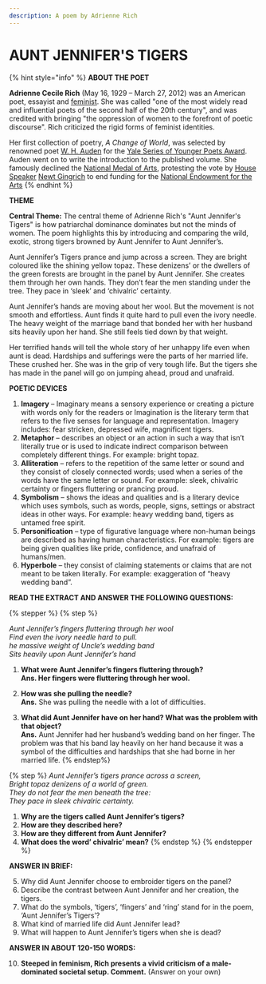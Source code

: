 ```yaml
---
description: A poem by Adrienne Rich
---
```

# AUNT JENNIFER'S TIGERS

{% hint style="info" %}
**ABOUT THE POET**

**Adrienne Cecile Rich** (May 16, 1929 – March 27, 2012) was an American poet, essayist and [feminist](https://en.wikipedia.org/wiki/Feminism). She was called "one of the most widely read and influential poets of the second half of the 20th century", and was credited with bringing "the oppression of women to the forefront of poetic discourse". Rich criticized the rigid forms of feminist identities.

Her first collection of poetry, _A Change of World_, was selected by renowned poet [W. H. Auden](https://en.wikipedia.org/wiki/W._H._Auden) for the [Yale Series of Younger Poets Award](https://en.wikipedia.org/wiki/Yale_Series_of_Younger_Poets_Award). Auden went on to write the introduction to the published volume. She famously declined the [National Medal of Arts](https://en.wikipedia.org/wiki/National_Medal_of_Arts), protesting the vote by [House Speaker](https://en.wikipedia.org/wiki/Speaker_of_the_United_States_House_of_Representatives) [Newt Gingrich](https://en.wikipedia.org/wiki/Newt_Gingrich) to end funding for the [National Endowment for the Arts](https://en.wikipedia.org/wiki/National_Endowment_for_the_Arts)
{% endhint %}

**THEME**

**Central Theme:** The central theme of Adrienne Rich's "Aunt Jennifer's Tigers" is how patriarchal dominance dominates but not the minds of women. The poem highlights this by introducing and comparing the wild, exotic, strong tigers browned by Aunt Jennifer to Aunt Jennifer’s.

Aunt Jennifer’s Tigers prance and jump across a screen. They are bright coloured like the shining yellow topaz. These denizens’ or the dwellers of the green forests are brought in the panel by Aunt Jennifer. She creates them through her own hands. They don’t fear the men standing under the tree. They pace in ‘sleek’ and ‘chivalric’ certainty.

Aunt Jennifer’s hands are moving about her wool. But the movement is not smooth and effortless. Aunt finds it quite hard to pull even the ivory needle. The heavy weight of the marriage band that bonded her with her husband sits heavily upon her hand. She still feels tied down by that weight.

Her terrified hands will tell the whole story of her unhappy life even when aunt is dead. Hardships and sufferings were the parts of her married life. These crushed her. She was in the grip of very tough life. But the tigers she has made in the panel will go on jumping ahead, proud and unafraid.


**POETIC DEVICES**

1. **Imagery** – Imaginary means a sensory experience or creating a picture with words only for the readers or Imagination is the literary term that refers to the five senses for language and representation. Imagery includes: fear stricken, depressed wife, magnificent tigers.
2. **Metaphor** – describes an object or an action in such a way that isn’t literally true or is used to indicate indirect comparison between completely different things. For example: bright topaz.
3. **Alliteration** – refers to the repetition of the same letter or sound and they consist of closely connected words; used when a series of the words have the same letter or sound. For example: sleek, chivalric certainty or fingers fluttering or prancing proud.
4. **Symbolism** – shows the ideas and qualities and is a literary device which uses symbols, such as words, people, signs, settings or abstract ideas in other ways. For example: heavy wedding band, tigers as untamed free spirit.
5. **Personification** – type of figurative language where non-human beings are described as having human characteristics. For example: tigers are being given qualities like pride, confidence, and unafraid of humans/men.
6. **Hyperbole** – they consist of claiming statements or claims that are not meant to be taken literally. For example: exaggeration of “heavy wedding band”.

**READ THE EXTRACT AND ANSWER THE FOLLOWING QUESTIONS:**

{% stepper %}
{% step %}

*Aunt Jennifer’s fingers fluttering through her wool*\
*Find even the ivory needle hard to pull.*\
*he massive weight of Uncle’s wedding band*\
*Sits heavily upon Aunt Jennifer’s hand*

1. **What were Aunt Jennifer’s fingers fluttering through?**\
   **Ans. Her fingers were fluttering through her wool.**

2. **How was she pulling the needle?**\
   **Ans.** She was pulling the needle with a lot of difficulties.

3. **What did Aunt Jennifer have on her hand? What was the problem with that object?**\
   **Ans.** Aunt Jennifer had her husband’s wedding band on her finger. The problem was that his band lay heavily on her hand because it was a symbol of the difficulties and hardships that she had borne in her married life.
{% endstep%}

{% step %}
*Aunt Jennifer’s tigers prance across a screen,*\
*Bright topaz denizens of a world of green.*\
*They do not fear the men beneath the tree:*\
*They pace in sleek chivalric certainty.*

1. **Why are the tigers called Aunt Jennifer’s tigers?**
2. **How are they described here?**
3. **How are they different from Aunt Jennifer?**
4. **What does the word’ chivalric’ mean?**
{% endstep %}
{% endstepper %}

**ANSWER IN BRIEF:**

5. Why did Aunt Jennifer choose to embroider tigers on the panel?
6. Describe the contrast between Aunt Jennifer and her creation, the tigers.
7. What do the symbols, ‘tigers’, ‘fingers’ and ‘ring’ stand for in the poem, ‘Aunt Jennifer’s Tigers’?
8. What kind of married life did Aunt Jennifer lead?
9. What will happen to Aunt Jennifer’s tigers when she is dead?

**ANSWER IN ABOUT 120-150 WORDS:**

10. **Steeped in feminism, Rich presents a vivid criticism of a male-dominated societal setup. Comment.** (Answer on your own)